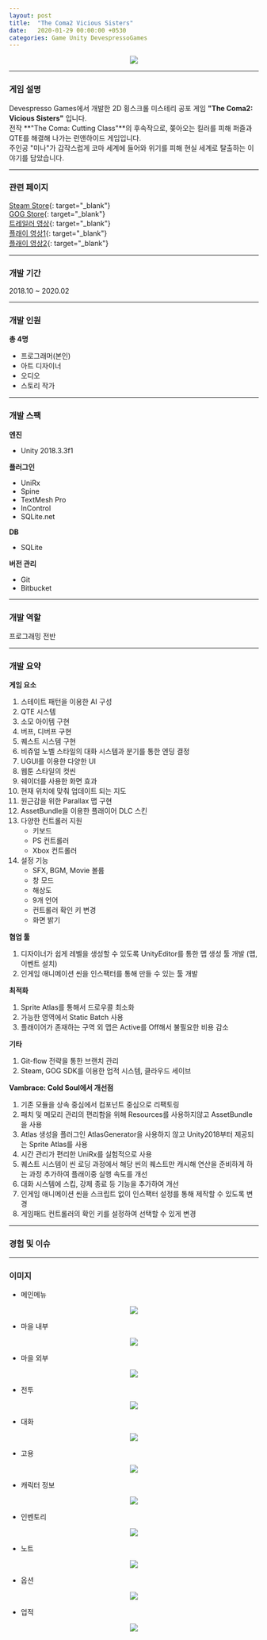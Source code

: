 ```yaml
---
layout: post
title:  "The Coma2 Vicious Sisters"
date:   2020-01-29 00:00:00 +0530
categories: Game Unity DevespressoGames
---
```

  

<center><a href="https://ironkim.github.io/assets/image/project/thecoma2/logo.png" target="_blank"><img class="post-img" src="https://ironkim.github.io/assets/image/project/thecoma2/logo.png"></a></center>
  

---
### 게임 설명
Devespresso Games에서 개발한 2D 횡스크롤 미스테리 공포 게임 **"The Coma2: Vicious Sisters"** 입니다.  
전작 **"The Coma: Cutting Class"**의 후속작으로, 쫒아오는 킬러를 피해 퍼즐과 QTE를 해결해 나가는 런앤하이드 게임입니다.  
주인공 "미나"가 갑작스럽게 코마 세계에 들어와 위기를 피해 현실 세계로 탈출하는 이야기를 담았습니다.

---
### 관련 페이지
[Steam Store][url-steam]{: target="_blank"}  
[GOG Store][url-gog]{: target="_blank"}  
[트레일러 영상][url-trailer]{: target="_blank"}  
[플래이 영상1][url-play-0]{: target="_blank"}  
[플래이 영상2][url-play-1]{: target="_blank"}  

---
### 개발 기간
2018.10 ~ 2020.02

---
### 개발 인원
**총 4명**  
* 프로그래머(본인)
* 아트 디자이너
* 오디오
* 스토리 작가

---
### 개발 스팩
**엔진**  
* Unity 2018.3.3f1

**플러그인**  
* UniRx
* Spine
* TextMesh Pro
* InControl
* SQLite.net

**DB**
* SQLite  

**버전 관리**  
* Git
* Bitbucket

---
### 개발 역할
프로그래밍 전반

---
### 개발 요약
**게임 요소**
1. 스테이트 패턴을 이용한 AI 구성
2. QTE 시스템
3. 소모 아이템 구현
4. 버프, 디버프 구현
5. 퀘스트 시스템 구현
6. 비쥬얼 노벨 스타일의 대화 시스템과 분기를 통한 엔딩 결정
7. UGUI를 이용한 다양한 UI
8. 웹툰 스타일의 컷씬
9. 쉐이더를 사용한 화면 효과
10. 현재 위치에 맞춰 업데이트 되는 지도
11. 원근감을 위한 Parallax 맵 구현
12. AssetBundle을 이용한 플래이어 DLC 스킨
13. 다양한 컨트롤러 지원
    * 키보드
    * PS 컨트롤러
    * Xbox 컨트롤러
14. 설정 기능
    * SFX, BGM, Movie 볼륨
    * 창 모드
    * 해상도
    * 9개 언어
    * 컨트롤러 확인 키 변경
    * 화면 밝기

**협업 툴** 
1. 디자이너가 쉽게 레벨을 생성할 수 있도록 UnityEditor를 통한 맵 생성 툴 개발 (맵, 이벤트 설치)
2. 인게임 애니메이션 씬을 인스팩터를 통해 만들 수 있는 툴 개발

**최적화**
1. Sprite Atlas를 통해서 드로우콜 최소화
2. 가능한 영역에서 Static Batch 사용
3. 플래이어가 존재하는 구역 외 맵은 Active를 Off해서 불필요한 비용 감소

**기타**
1. Git-flow 전략을 통한 브랜치 관리
2. Steam, GOG SDK를 이용한 업적 시스템, 클라우드 세이브

**Vambrace: Cold Soul에서 개선점**
1. 기존 모듈을 상속 중심에서 컴포넌트 중심으로 리팩토링
2. 패치 및 메모리 관리의 편리함을 위해 Resources를 사용하지않고 AssetBundle을 사용
3. Atlas 생성을 플러그인 AtlasGenerator을 사용하지 않고 Unity2018부터 제공되는 Sprite Atlas를 사용
4. 시간 관리가 편리한 UniRx를 실험적으로 사용
5. 퀘스트 시스템이 씬 로딩 과정에서 해당 씬의 퀘스트만 캐시해 연산을 준비하게 하는 과정 추가하여 플래이중 실행 속도를 개선
6. 대화 시스템에 스킵, 강제 종료 등 기능을 추가하여 개선
7. 인게임 애니메이션 씬을 스크립트 없이 인스팩터 설정를 통해 제작할 수 있도록 변경
8. 게임패드 컨트롤러의 확인 키를 설정하여 선택할 수 있게 변경 

---
### 경험 및 이슈



---
### 이미지
* 메인메뉴
<center><a href="https://ironkim.github.io/assets/image/project/vambrace/mainmenu.png" target="_blank"><img class="post-img" src="https://ironkim.github.io/assets/image/project/vambrace/mainmenu.png"></a></center>

* 마을 내부
<center><a href="https://ironkim.github.io/assets/image/project/vambrace/town0.png" target="_blank"><img class="post-img" src="https://ironkim.github.io/assets/image/project/vambrace/town0.png"></a></center>

* 마을 외부
<center><a href="https://ironkim.github.io/assets/image/project/vambrace/town1.png" target="_blank"><img class="post-img" src="https://ironkim.github.io/assets/image/project/vambrace/town1.png"></a></center>

* 전투
<center><a href="https://ironkim.github.io/assets/image/project/vambrace/combat.png" target="_blank"><img class="post-img" src="https://ironkim.github.io/assets/image/project/vambrace/combat.png"></a></center>

* 대화
<center><a href="https://ironkim.github.io/assets/image/project/vambrace/dialogue.png" target="_blank"><img class="post-img" src="https://ironkim.github.io/assets/image/project/vambrace/dialogue.png"></a></center>

* 고용
<center><a href="https://ironkim.github.io/assets/image/project/vambrace/employ.png" target="_blank"><img class="post-img" src="https://ironkim.github.io/assets/image/project/vambrace/employ.png"></a></center>

* 캐릭터 정보
<center><a href="https://ironkim.github.io/assets/image/project/vambrace/bio.png" target="_blank"><img class="post-img" src="https://ironkim.github.io/assets/image/project/vambrace/bio.png"></a></center>

* 인벤토리
<center><a href="https://ironkim.github.io/assets/image/project/vambrace/inventory.png" target="_blank"><img class="post-img" src="https://ironkim.github.io/assets/image/project/vambrace/inventory.png"></a></center>

* 노트
<center><a href="https://ironkim.github.io/assets/image/project/vambrace/note.png" target="_blank"><img class="post-img" src="https://ironkim.github.io/assets/image/project/vambrace/note.png"></a></center>

* 옵션
<center><a href="https://ironkim.github.io/assets/image/project/vambrace/option.png" target="_blank"><img class="post-img" src="https://ironkim.github.io/assets/image/project/vambrace/option.png"></a></center>

* 업적
<center><a href="https://ironkim.github.io/assets/image/project/vambrace/achievement.png" target="_blank"><img class="post-img" src="https://ironkim.github.io/assets/image/project/vambrace/achievement.png"></a></center>

[url-steam]: https://store.steampowered.com/app/1045720/The_Coma_2_Vicious_Sisters
[url-gog]: https://www.gog.com/game/the_coma_2_vicious_sisters
[url-trailer]: https://youtu.be/FxuzlLULr18
[url-play-0]: https://youtu.be/F9pJZmC9nik
[url-play-1]: https://youtu.be/NQ-7fCQG1QM

